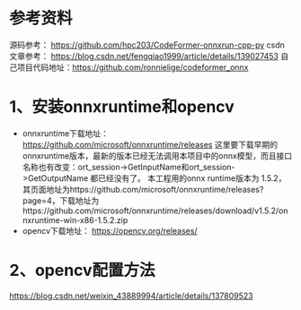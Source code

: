 # 参考资料
源码参考：       https://github.com/hpc203/CodeFormer-onnxrun-cpp-py
csdn文章参考：   https://blog.csdn.net/fengqiao1999/article/details/139027453
自己项目代码地址：https://github.com/ronnielige/codeformer_onnx

# 1、安装onnxruntime和opencv
* onnxruntime下载地址： https://github.com/microsoft/onnxruntime/releases
这里要下载早期的onnxruntime版本，最新的版本已经无法调用本项目中的onnx模型，而且接口名称也有改变：ort_session->GetInputName和ort_session->GetOutputName 都已经没有了。
本工程用的onnx runtime版本为 1.5.2，其页面地址为https://github.com/microsoft/onnxruntime/releases?page=4，下载地址为https://github.com/microsoft/onnxruntime/releases/download/v1.5.2/onnxruntime-win-x86-1.5.2.zip
* opencv下载地址：          https://opencv.org/releases/

# 2、opencv配置方法
https://blog.csdn.net/weixin_43889994/article/details/137809523

